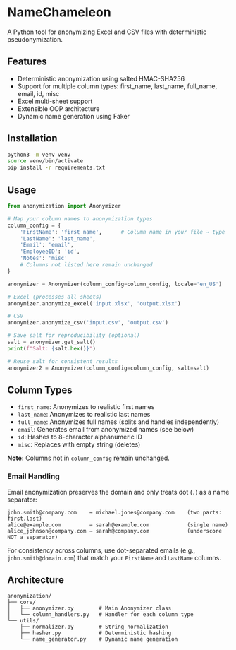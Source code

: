 # NameChameleon

A Python tool for anonymizing Excel and CSV files with deterministic pseudonymization.

## Features

- Deterministic anonymization using salted HMAC-SHA256
- Support for multiple column types: first_name, last_name, full_name, email, id, misc
- Excel multi-sheet support
- Extensible OOP architecture
- Dynamic name generation using Faker

## Installation

```bash
python3 -m venv venv
source venv/bin/activate
pip install -r requirements.txt
```

## Usage

```python
from anonymization import Anonymizer

# Map your column names to anonymization types
column_config = {
    'FirstName': 'first_name',      # Column name in your file → type
    'LastName': 'last_name',
    'Email': 'email',
    'EmployeeID': 'id',
    'Notes': 'misc'
    # Columns not listed here remain unchanged
}

anonymizer = Anonymizer(column_config=column_config, locale='en_US')

# Excel (processes all sheets)
anonymizer.anonymize_excel('input.xlsx', 'output.xlsx')

# CSV
anonymizer.anonymize_csv('input.csv', 'output.csv')

# Save salt for reproducibility (optional)
salt = anonymizer.get_salt()
print(f"Salt: {salt.hex()}")

# Reuse salt for consistent results
anonymizer2 = Anonymizer(column_config=column_config, salt=salt)
```

## Column Types

- `first_name`: Anonymizes to realistic first names
- `last_name`: Anonymizes to realistic last names
- `full_name`: Anonymizes full names (splits and handles independently)
- `email`: Generates email from anonymized names (see below)
- `id`: Hashes to 8-character alphanumeric ID
- `misc`: Replaces with empty string (deletes)

**Note:** Columns not in `column_config` remain unchanged.

### Email Handling

Email anonymization preserves the domain and only treats dot (`.`) as a name separator:

```
john.smith@company.com    → michael.jones@company.com    (two parts: first.last)
alice@example.com         → sarah@example.com            (single name)
alice_johnson@company.com → sarah@company.com            (underscore NOT a separator)
```

For consistency across columns, use dot-separated emails (e.g., `john.smith@domain.com`) that match your `FirstName` and `LastName` columns.

## Architecture

```
anonymization/
├── core/
│   ├── anonymizer.py        # Main Anonymizer class
│   └── column_handlers.py   # Handler for each column type
└── utils/
    ├── normalizer.py        # String normalization
    ├── hasher.py            # Deterministic hashing
    └── name_generator.py    # Dynamic name generation
```

